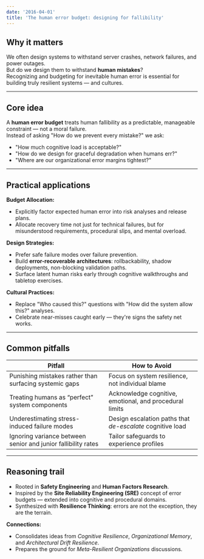 ```yaml
---
date: '2016-04-01'
title: 'The human error budget: designing for fallibility'
---
```


## Why it matters
We often design systems to withstand server crashes, network failures, and power outages.  
But do we design them to withstand **human mistakes**?  
Recognizing and budgeting for inevitable human error is essential for building truly resilient systems — and cultures.

---

## Core idea
A **human error budget** treats human fallibility as a predictable, manageable constraint — not a moral failure.  
Instead of asking "How do we prevent every mistake?" we ask:  
- "How much cognitive load is acceptable?"  
- "How do we design for graceful degradation when humans err?"  
- "Where are our organizational error margins tightest?"

---

## Practical applications

**Budget Allocation:**
  - Explicitly factor expected human error into risk analyses and release plans.
  - Allocate recovery time not just for technical failures, but for misunderstood requirements, procedural slips, and mental overload.

**Design Strategies:**
  - Prefer safe failure modes over failure prevention.
  - Build **error-recoverable architectures**: rollbackability, shadow deployments, non-blocking validation paths.
  - Surface latent human risks early through cognitive walkthroughs and tabletop exercises.

**Cultural Practices:**
  - Replace "Who caused this?" questions with "How did the system allow this?" analyses.
  - Celebrate near-misses caught early — they're signs the safety net works.

---

## Common pitfalls

| Pitfall                                 | How to Avoid                                          |
|------------------------------------------|-------------------------------------------------------|
| Punishing mistakes rather than surfacing systemic gaps | Focus on system resilience, not individual blame  |
| Treating humans as “perfect” system components | Acknowledge cognitive, emotional, and procedural limits |
| Underestimating stress-induced failure modes | Design escalation paths that *de-escalate* cognitive load |
| Ignoring variance between senior and junior fallibility rates | Tailor safeguards to experience profiles            |

---

## Reasoning trail
- Rooted in **Safety Engineering** and **Human Factors Research**.
- Inspired by the **Site Reliability Engineering (SRE)** concept of error budgets — extended into cognitive and procedural domains.
- Synthesized with **Resilience Thinking**: errors are not the exception, they are the terrain.

**Connections:**
- Consolidates ideas from *Cognitive Resilience*, *Organizational Memory*, and *Architectural Drift Resilience*.
- Prepares the ground for *Meta-Resilient Organizations* discussions.

